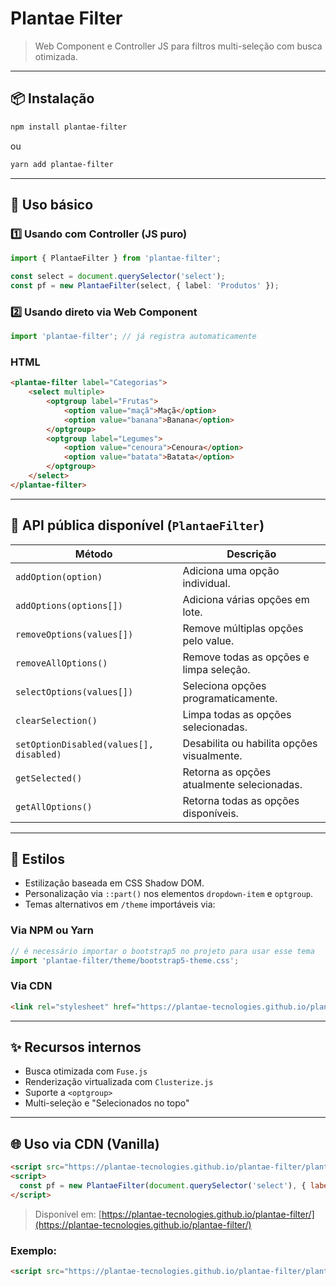 # Plantae Filter

> Web Component e Controller JS para filtros multi-seleção com busca otimizada.

---

## 📦 Instalação

```bash
npm install plantae-filter
```

ou

```bash
yarn add plantae-filter
```

---

## 🚀 Uso básico

### 1️⃣ Usando com Controller (JS puro)

```ts
import { PlantaeFilter } from 'plantae-filter';

const select = document.querySelector('select');
const pf = new PlantaeFilter(select, { label: 'Produtos' });
```

### 2️⃣ Usando direto via Web Component

```ts
import 'plantae-filter'; // já registra automaticamente
```

### HTML

```html
<plantae-filter label="Categorias">
    <select multiple>
        <optgroup label="Frutas">
            <option value="maçã">Maçã</option>
            <option value="banana">Banana</option>
        </optgroup>
        <optgroup label="Legumes">
            <option value="cenoura">Cenoura</option>
            <option value="batata">Batata</option>
        </optgroup>
    </select>
</plantae-filter>
```

---

## 🔧 API pública disponível (`PlantaeFilter`)

| Método                                  | Descrição                                  |
| --------------------------------------- | ------------------------------------------ |
| `addOption(option)`                     | Adiciona uma opção individual.             |
| `addOptions(options[])`                 | Adiciona várias opções em lote.            |
| `removeOptions(values[])`               | Remove múltiplas opções pelo value.        |
| `removeAllOptions()`                    | Remove todas as opções e limpa seleção.    |
| `selectOptions(values[])`               | Seleciona opções programaticamente.        |
| `clearSelection()`                      | Limpa todas as opções selecionadas.        |
| `setOptionDisabled(values[], disabled)` | Desabilita ou habilita opções visualmente. |
| `getSelected()`                         | Retorna as opções atualmente selecionadas. |
| `getAllOptions()`                       | Retorna todas as opções disponíveis.       |

---

## 🎨 Estilos

- Estilização baseada em CSS Shadow DOM.
- Personalização via `::part()` nos elementos `dropdown-item` e `optgroup`.
- Temas alternativos em `/theme` importáveis via:

### Via NPM ou Yarn

```ts
// é necessário importar o bootstrap5 no projeto para usar esse tema
import 'plantae-filter/theme/bootstrap5-theme.css';
```

### Via CDN

```html
<link rel="stylesheet" href="https://plantae-tecnologies.github.io/plantae-filter/theme/bootstrap5-theme.css">
```

---

## ✨ Recursos internos

- Busca otimizada com `Fuse.js`
- Renderização virtualizada com `Clusterize.js`
- Suporte a `<optgroup>`
- Multi-seleção e "Selecionados no topo"

---

## 🌐 Uso via CDN (Vanilla)

```html
<script src="https://plantae-tecnologies.github.io/plantae-filter/plantae-filter.umd.js"></script>
<script>
  const pf = new PlantaeFilter(document.querySelector('select'), { label: 'Categorias' });
</script>
```

> Disponível em: [https://plantae-tecnologies.github.io/plantae-filter/](https://plantae-tecnologies.github.io/plantae-filter/)

### Exemplo:

```html
<script src="https://plantae-tecnologies.github.io/plantae-filter/plantae-filter.umd.js"></script>
```
